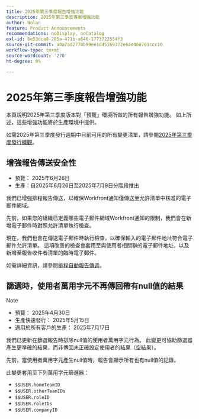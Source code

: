 ```yaml
---
title: 2025年第三季度報告增強功能
description: 2025年第三季度專案增強功能
author: Nolan
feature: Product Announcements
recommendations: noDisplay, noCatalog
exl-id: 6e53dca8-285a-471b-a646-1773722554f3
source-git-commit: a0a7ad2770b99ee1d45169372e64e460701ccc10
workflow-type: tm+mt
source-wordcount: '270'
ht-degree: 0%

---
```


# 2025年第三季度報告增強功能

本頁說明2025年第三季度版本對「預覽」環境所做的所有報告增強功能。 如上所述，這些增強功能將於生產環境中提供。

如需2025年第三季度發行週期中目前可用的所有變更清單，請參閱[2025年第三季度發行概觀](/help/quicksilver/product-announcements/product-releases/25-q3-release-activity/25-q3-release-overview.md)。

## 增強報告傳送安全性

* 預覽： 2025年6月26日
* 生產：自2025年6月26日至2025年7月9日分階段推出

我們已增強排程報告傳送，以確保Workfront通知僅傳送至允許清單中核准的電子郵件網域。

先前，如果您的組織已定義哪些電子郵件網域Workfront通知的限制，我們會在新增電子郵件時對照允許清單執行檢查。

現在，我們也會在傳送電子郵件時執行檢查，以確保輸入的電子郵件地址符合電子郵件允許清單。 這項改善的檢查會套用至與使用者相關聯的電子郵件地址，以及新增至報告收件者清單的臨時電子郵件。

如需詳細資訊，請參閱[排程自動報告傳遞](/help/quicksilver/reports-and-dashboards/reports/creating-and-managing-reports/set-up-automatic-report-delivery.md)。


## 篩選時，使用者萬用字元不再傳回帶有null值的結果

>[!NOTE]
>
>* 預覽： 2025年4月30日
>* 生產快速發行： 2025年5月15日
>* 適用於所有客戶的生產： 2025年7月17日

我們已更新在篩選報告時排除null值的使用者萬用字元行為。 此變更可協助篩選器產生更準確的結果，而非傳回未正確設定使用者的結果（空結果）。

先前，當使用者萬用字元產生null值時，報告會顯示所有也有null值的記錄。

此變更套用至下列萬用字元篩選器：

* `$$USER.homeTeamID`
* `$$USER.otherTeamIDs`
* `$$USER.roleID`
* `$$USER.roleIDs`
* `$$USER.companyID`
